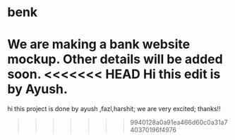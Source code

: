 # benk
We are making a bank website mockup. Other details will be added soon.
<<<<<<< HEAD
Hi this edit is by Ayush.
=======
hi this project is done by ayush ,fazl,harshit;
we are very excited;
thanks!!

>>>>>>> 9940128a0a91ea466d60c0a31a740370196f4976
